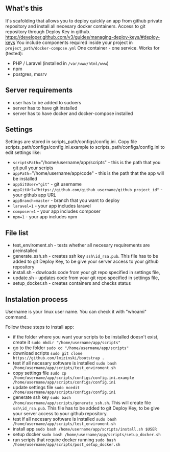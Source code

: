 ## What's this
It's scafolding that allows you to deploy quickly an app from github private repository and install all necesary docker containers.
Access to git repository through Deploy Key in github.
https://developer.github.com/v3/guides/managing-deploy-keys/#deploy-keys
You include components required inside your project in `project_path/docker-compose.yml`
One container - one service.
Works for (tested):
 * PHP / Laravel  (installed in `/var/www/html/www`)
 * npm
 * postgres, mssrv

## Server requirements
 * user has to be added to sudoers
 * server has to have git installed
 * server has to have docker and docker-compose installed

## Settings
Settings are stored in scripts_path/configs/config.ini. 
Copy file scripts_path/configs/config.ini.example to scripts_path/configs/config.ini to edit settings like:
 * `scriptsPath`="/home/username/app/scripts"         - this is the path that you git pull your scripts
 * `appPath`="/home/username/app/code"                - this is the path that the app will be installed
 * `appGitUser="git"`                                 - git username
 * `appGitUrl="https://github.com/github_username/github_project_id"` - your github app URL
 * `appBranch=master`                                 - branch that you want to deploy
 * `laravel=1`                                        - your app includes laravel
 * `composer=1`                                       - your app includes composer
 * `npm=1`                                            - your app includes npm

## File list
 * test_enviroment.sh - tests whether all necesary requirements are preinstalled
 * generate_ssh.sh - creates ssh key `ssh\id_rsa.pub`. This file has to be added to git Deploy Key, to be give your server access to your github repository
 * install.sh - dowloads code from your git repo specified in settings file,
 * update.sh - updates code from your git repo specified in settings file,
 * setup_docker.sh - creates containers and checks status
 
## Instalation process
Username is your linux user name. You can check it with "whoami" command.

Follow these steps to install app:
 * if the folder where you want your scripts to be installed doesn't exist, create it `sudo mkdir "/home/username/app/scripts"`
 * go to the folder  `sudo cd "/home/username/app/scripts"`
 * download scripts `sudo git clone https://github.com/lmizinski/bootstrap .`
 * test if all necesary software is installed `sudo bash /home/username/app/scripts/test_enviroment.sh`
 * copy settings file `sudo cp /home/username/app/scripts/configs/config.ini.example /home/username/app/scripts/configs/config.ini`
 * update settings file `sudo mcedit /home/username/app/scripts/configs/config.ini`
 * generate ssh key `sudo bash /home/username/app/scripts/generate_ssh.sh`. This will create file `ssh\id_rsa.pub`. This file has to be added to git Deploy Key, to be give your server access to your github repository.
 * test if all necesary software is installed `sudo bash /home/username/app/scripts/test_enviroment.sh`
 * install app `sudo bash /home/username/app/scripts/install.sh $USER`
 * setup docker `sudo bash /home/username/app/scripts/setup_docker.sh` 
 * run scripts that require docker running `sudo bash /home/username/app/scripts/post_setup_docker.sh` 
